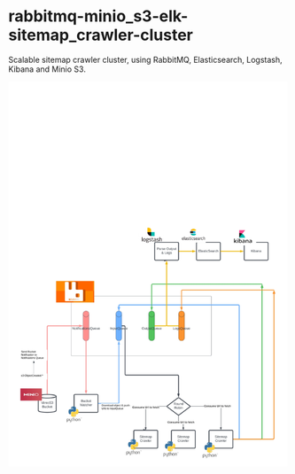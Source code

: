 # rabbitmq-minio_s3-elk-sitemap_crawler-cluster
Scalable sitemap crawler cluster, using RabbitMQ, Elasticsearch, Logstash, Kibana and Minio S3.

![plot](crawler_page-0001.jpg)
